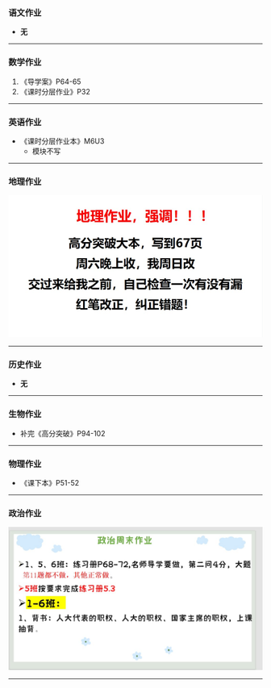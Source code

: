 ### 语文作业
* **无**
---

### 数学作业
1. 《导学案》P64-65
2. 《课时分层作业》P32
---

### 英语作业
* 《课时分层作业本》M6U3
    * 模块不写
---

### 地理作业
![hw](../hw_G8S2/_images/11g.jpg)

---

### 历史作业
* **无**
---

### 生物作业
* 补完《高分突破》P94-102
---

### 物理作业
* 《课下本》P51-52
---

### 政治作业
![hw](../hw_G8S2/_images/11P.jpg)

---
